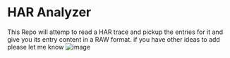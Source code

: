# HAR Analyzer
This Repo will attemp to read a HAR trace and pickup the entries for it and give you its entry content in a RAW format.
if you have other ideas to add please let me know
![image](https://github.com/user-attachments/assets/0d6eb6ad-3361-4a35-bb4d-20f8bb5818e1)
